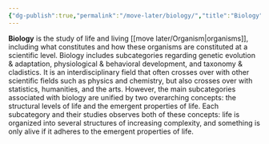 ```yaml
---
{"dg-publish":true,"permalink":"/move-later/biology/","title":"Biology","tags":["BIOL305"],"noteIcon":"1","created":"2024-10-03T20:10:17.851-07:00","updated":"2024-10-03T22:30:57.664-07:00"}
---
```


**Biology** is the study of life and living [[move later/Organism\|organisms]], including what constitutes and how these organisms are constituted at a scientific level. Biology includes subcategories regarding genetic evolution & adaptation, physiological & behavioral development, and taxonomy & cladistics. It is an interdisciplinary field that often crosses over with other scientific fields such as physics and chemistry, but also crosses over with statistics, humanities, and the arts. However, the main subcategories associated with biology are unified by two overarching concepts: the structural levels of life and the emergent properties of life. Each subcategory and their studies observes both of these concepts: life is organized into several structures of increasing complexity, and something is only alive if it adheres to the emergent properties of life.